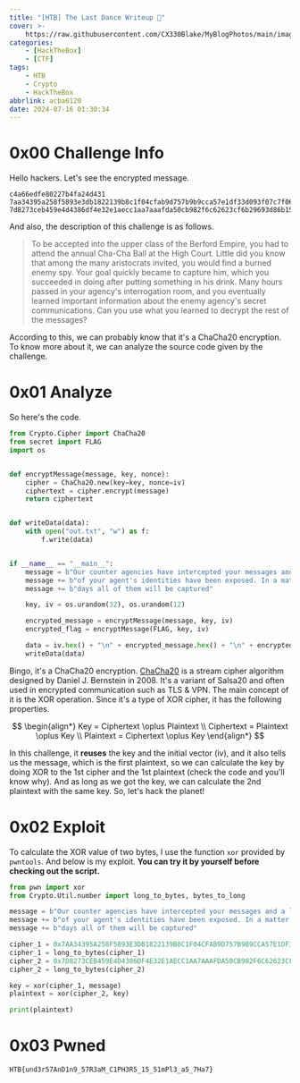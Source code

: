 ```yaml
---
title: "[HTB] The Last Dance Writeup 💃"
cover: >-
    https://raw.githubusercontent.com/CX330Blake/MyBlogPhotos/main/image/help-you-at-solving-hackthebox-htb-challenges-machines.png
categories:
    - [HackTheBox]
    - [CTF]
tags:
    - HTB
    - Crypto
    - HackTheBox
abbrlink: acba6120
date: 2024-07-16 01:30:34
---
```


# 0x00 Challenge Info

Hello hackers. Let's see the encrypted message.

```
c4a66edfe80227b4fa24d431
7aa34395a258f5893e3db1822139b8c1f04cfab9d757b9b9cca57e1df33d093f07c7f06e06bb6293676f9060a838ea138b6bc9f20b08afeb73120506e2ce7b9b9dcd9e4a421584cfaba2481132dfbdf4216e98e3facec9ba199ca3a97641e9ca9782868d0222a1d7c0d3119b867edaf2e72e2a6f7d344df39a14edc39cb6f960944ddac2aaef324827c36cba67dcb76b22119b43881a3f1262752990
7d8273ceb459e4d4386df4e32e1aecc1aa7aaafda50cb982f6c62623cf6b29693d86b15457aa76ac7e2eef6cf814ae3a8d39c7
```

And also, the description of this challenge is as follows.

> To be accepted into the upper class of the Berford Empire, you had to attend the annual Cha-Cha Ball at the High Court. Little did you know that among the many aristocrats invited, you would find a burned enemy spy. Your goal quickly became to capture him, which you succeeded in doing after putting something in his drink. Many hours passed in your agency's interrogation room, and you eventually learned important information about the enemy agency's secret communications. Can you use what you learned to decrypt the rest of the messages?

According to this, we can probably know that it's a ChaCha20 encryption. To know more about it, we can analyze the source code given by the challenge.

# 0x01 Analyze

So here's the code.

```python
from Crypto.Cipher import ChaCha20
from secret import FLAG
import os


def encryptMessage(message, key, nonce):
    cipher = ChaCha20.new(key=key, nonce=iv)
    ciphertext = cipher.encrypt(message)
    return ciphertext


def writeData(data):
    with open("out.txt", "w") as f:
        f.write(data)


if __name__ == "__main__":
    message = b"Our counter agencies have intercepted your messages and a lot "
    message += b"of your agent's identities have been exposed. In a matter of "
    message += b"days all of them will be captured"

    key, iv = os.urandom(32), os.urandom(12)

    encrypted_message = encryptMessage(message, key, iv)
    encrypted_flag = encryptMessage(FLAG, key, iv)

    data = iv.hex() + "\n" + encrypted_message.hex() + "\n" + encrypted_flag.hex()
    writeData(data)
```

Bingo, it's a ChaCha20 encryption. [ChaCha20](https://en.wikipedia.org/wiki/ChaCha20-Poly1305) is a stream cipher algorithm designed by Daniel J. Bernstein in 2008. It's a variant of Salsa20 and often used in encrypted communication such as TLS & VPN. The main concept of it is the XOR operation. Since it's a type of XOR cipher, it has the following properties.

$$
\begin{align*}
Key = Ciphertext \oplus Plaintext \\
Ciphertext = Plaintext \oplus Key \\
Plaintext = Ciphertext \oplus Key
\end{align*}
$$

In this challenge, it **reuses** the key and the initial vector (iv), and it also tells us the message, which is the first plaintext, so we can calculate the key by doing XOR to the 1st cipher and the 1st plaintext (check the code and you'll know why). And as long as we got the key, we can calculate the 2nd plaintext with the same key. So, let's hack the planet!

# 0x02 Exploit

To calculate the XOR value of two bytes, I use the function `xor` provided by `pwntools`. And below is my exploit. **You can try it by yourself before checking out the script.**

```python
from pwn import xor
from Crypto.Util.number import long_to_bytes, bytes_to_long

message = b"Our counter agencies have intercepted your messages and a lot "
message += b"of your agent's identities have been exposed. In a matter of "
message += b"days all of them will be captured"

cipher_1 = 0x7AA34395A258F5893E3DB1822139B8C1F04CFAB9D757B9B9CCA57E1DF33D093F07C7F06E06BB6293676F9060A838EA138B6BC9F20B08AFEB73120506E2CE7B9B9DCD9E4A421584CFABA2481132DFBDF4216E98E3FACEC9BA199CA3A97641E9CA9782868D0222A1D7C0D3119B867EDAF2E72E2A6F7D344DF39A14EDC39CB6F960944DDAC2AAEF324827C36CBA67DCB76B22119B43881A3F1262752990
cipher_1 = long_to_bytes(cipher_1)
cipher_2 = 0x7D8273CEB459E4D4386DF4E32E1AECC1AA7AAAFDA50CB982F6C62623CF6B29693D86B15457AA76AC7E2EEF6CF814AE3A8D39C7
cipher_2 = long_to_bytes(cipher_2)

key = xor(cipher_1, message)
plaintext = xor(cipher_2, key)

print(plaintext)
```

# 0x03 Pwned

```
HTB{und3r57AnD1n9_57R3aM_C1PH3R5_15_51mPl3_a5_7Ha7}
```

